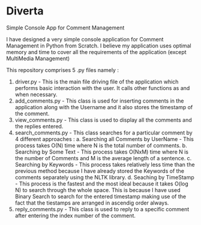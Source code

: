 # Diverta
Simple Console App for Comment Management

I have designed a very simple console application for Comment Management in Python from Scratch.
I believe my application uses optimal memory and time to cover all the requirements of the application (except MultiMedia Management)

This repository comprises 5 .py files namely :

1. driver.py - This is the main file driving file of the application which performs basic interaction with the user. It calls other functions as and when necessary.
2. add_comments.py - This class is used for inserting comments in the application along with the Username and it also stores the timestamp of the comment.
3. view_comments.py - This class is used to display all the comments and the replies entered.
4. search_comments.py - This class searches for a particular comment by 4 different approaches :
                        a. Searching all Comments by UserName - This process takes O(N) time where N is the total number of comments.
                        b. Searching by Some Text - This process takes O(NxM) time where N is the number of Comments and M is the average length of a sentence.
                        c. Searching by Keywords - This process takes relatively less time than the previous method because I have already stored the Keywords of the comments                                                        separately using the NLTK library.
                        d. Seaching by TimeStamp - This process is the fastest and the most ideal because it takes O(log N) to search through the whole space. This is because I                                                      have used Binary Search to search for the entered timestamp making use of the fact that the tiestamps are arranged in ascendig                                                      order always. 
5. reply_comments.py - This class is used to reply to a specific comment after entering the index number of the comment.
